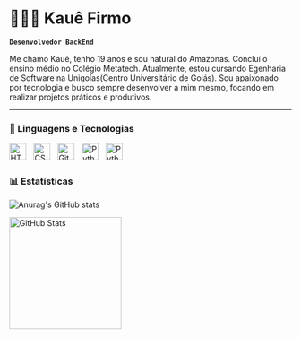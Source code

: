 # 👩🏻‍💻 Kauê Firmo

**`Desenvolvedor BackEnd`**

Me chamo Kauê, tenho 19 anos e sou natural do Amazonas. Concluí o ensino médio no Colégio Metatech. Atualmente, estou cursando Egenharia de Software na Unigoías(Centro Universitário de Goiás). Sou apaixonado por tecnologia e busco sempre desenvolver a mim mesmo, focando em realizar projetos práticos e produtivos.

---

### 🤖 Linguagens e Tecnologias

<img 
    align="left" 
    alt="HTML"
    title="HTML" 
    width="30px" 
    style="padding-right: 10px;" 
    src="https://cdn.jsdelivr.net/gh/devicons/devicon@latest/icons/html5/html5-original.svg" 
/>

<img 
    align="left" 
    alt="CSS" 
    title="CSS"
    width="30px" 
    style="padding-right: 10px;" 
    src="https://cdn.jsdelivr.net/gh/devicons/devicon@latest/icons/css3/css3-original.svg" 
/>

<img 
    align="left" 
    alt="Git" 
    title="Git"
    width="30px" 
    style="padding-right: 10px;" 
    src="https://cdn.jsdelivr.net/gh/devicons/devicon@latest/icons/git/git-original.svg" 
/>

<img 
    align="left" 
    alt="Python" 
    title="Python"
    width="30px" 
    style="padding-right: 10px;" 
    src="https://cdn.jsdelivr.net/gh/devicons/devicon@latest/icons/python/python-original.svg" 
/>

<img
    align="left" 
    alt="Python" 
    title="Python"
    width="30px" 
    style="padding-right: 10px;" 
    src="https://cdn.jsdelivr.net/gh/devicons/devicon@latest/icons/java/java-original.svg" 
/>
          
<br/>
<br/>

### 📊 Estatísticas

![Anurag's GitHub stats](https://github-readme-stats.vercel.app/api?username=kauechristian&show_icons=true&theme=tokyonight&include_all_commits=True)

<img 
      align="left" 
      alt="GitHub Stats" 
      height="200" 
      src="https://github-readme-stats.vercel.app/api/top-langs/?username=kauechristian&theme=tokyonight&layout=compact&custom_title=Tecnologias&langs_count=9" 
  />

</p>
